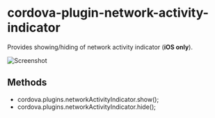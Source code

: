 # cordova-plugin-network-activity-indicator

Provides showing/hiding of network activity indicator (__iOS only__).

![Screenshot](https://bnkohrn.files.wordpress.com/2015/03/img_05131.png)

## Methods

- cordova.plugins.networkActivityIndicator.show();
- cordova.plugins.networkActivityIndicator.hide();
